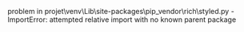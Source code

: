 problem in projet\venv\Lib\site-packages\pip\_vendor\rich\styled.py - ImportError: attempted relative import with no known parent package
